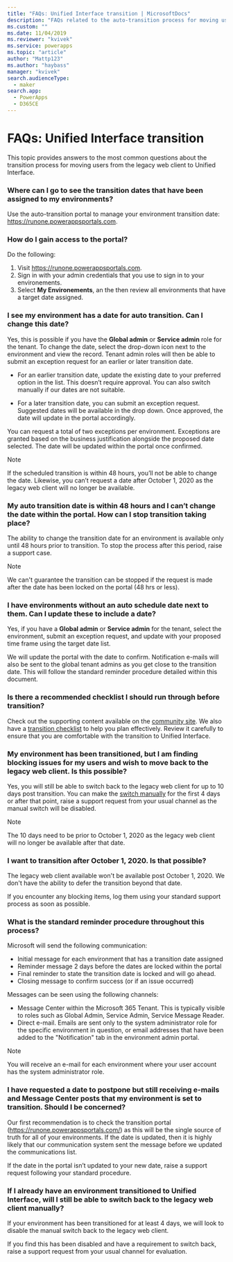 ```yaml
---
title: "FAQs: Unified Interface transition | MicrosoftDocs"
description: "FAQs related to the auto-transition process for moving users from the legacy web client to Unified Interface."
ms.custom: ""
ms.date: 11/04/2019
ms.reviewer: "kvivek"
ms.service: powerapps
ms.topic: "article"
author: "Mattp123"
ms.author: "haybass"
manager: "kvivek"
search.audienceType: 
  - maker
search.app: 
  - PowerApps
  - D365CE
---
```


# FAQs: Unified Interface transition

This topic provides answers to the most common questions about the transition process for moving users from the legacy web client to Unified Interface.

### Where can I go to see the transition dates that have been assigned to my environments? 

Use the auto-transition portal to manage your environment transition date: <https://runone.powerappsportals.com>.

### How do I gain access to the portal?

Do the following:
1. Visit <https://runone.powerappsportals.com>.
2. Sign in with your admin credentials that you use to sign in to your environements.
3. Select **My Environements**, an the then review all environments that have a target date assigned.

### I see my environment has a date for auto transition. Can I change this date?

Yes, this is possible if you have the **Global admin** or **Service admin** role for the tenant. To change the date, select the drop-down icon next to the environment and view the record. Tenant admin roles will then be able to submit an exception request for an earlier or later transition date.

- For an earlier transition date, update the existing date to your preferred option in the list. This doesn’t require approval. You can also switch manually if our dates are not suitable.

- For a later transition date, you can submit an exception request. Suggested dates will be available in the drop down. Once approved, the date will update in the portal accordingly.

You can request a total of two exceptions per environment. Exceptions are granted based on the business justification alongside the proposed date selected. The date will be updated within the portal once confirmed.

> [!NOTE]
> If the scheduled transition is within 48 hours, you’ll not be able to change the date. Likewise, you can’t request a date after October 1, 2020 as the legacy web client will no longer be available.

### My auto transition date is within 48 hours and I can’t change the date within the portal. How can I stop transition taking place?

The ability to change the transition date for an environment is available only until 48 hours prior to transition. To stop the process after this period, raise a support case. 

> [!NOTE]
> We can't guarantee the transition can be stopped if the request is made after the date has been locked on the portal (48 hrs or less).

### I have environments without an auto schedule date next to them. Can I update these to include a date?

Yes, if you have a **Global admin** or **Service admin** for the tenant, select the environment, submit an exception request, and update with your proposed time frame using the target date list. 

We will update the portal with the date to confirm. Notification e-mails will also be sent to the global tenant admins as you get close to the transition date. This will follow the standard reminder procedure detailed within this document.

### Is there a recommended checklist I should run through before transition?

Check out the supporting content available on the [community site](https://community.dynamics.com/365/unified-interface/). We also have a [transition checklist](https://aka.ms/UIChecklist) to help you plan effectively. Review it carefully to ensure that you are comfortable with the transition to Unified Interface.

### My environment has been transitioned, but I am finding blocking issues for my users and wish to move back to the legacy web client. Is this possible?

Yes, you will still be able to switch back to the legacy web client for up to 10 days post transition. You can make the [switch manually](https://docs.microsoft.com/power-platform/admin/enable-unified-interface-only) for the first 4 days or after that point, raise a support request from your usual channel as the manual switch will be disabled. 

> [!NOTE]
> The 10 days need to be prior to October 1, 2020 as the legacy web client will no longer be available after that date.

### I want to transition after October 1, 2020. Is that possible?

The legacy web client available won't be available post October 1, 2020. We don't have the ability to defer the transition beyond that date.

If you encounter any blocking items, log them using your standard support process as soon as possible.

### What is the standard reminder procedure throughout this process?

Microsoft will send the following communication:

-	Initial message for each environment that has a transition date assigned
-	Reminder message 2 days before the dates are locked within the portal
-	Final reminder to state the transition date is locked and will go ahead.
-	Closing message to confirm success (or if an issue occurred)

Messages can be seen using the following channels:
-	Message Center within the Microsoft 365 Tenant. This is typically visible to roles such as Global Admin, Service Admin, Service Message Reader.
-	Direct e-mail.  Emails are sent only to the system administrator role for the specific environment in question, or email addresses that have been added to the "Notification" tab in the environment admin portal.

> [!NOTE]
> You will receive an e-mail for each environment where your user account has the system administrator role.

### I have requested a date to postpone but still receiving e-mails and Message Center posts that my environment is set to transition. Should I be concerned?

Our first recommendation is to check the transition portal (<https://runone.powerappsportals.com/>) as this will be the single source of truth for all of your environments. If the date is updated, then it is highly likely that our communication system sent the message before we updated the communications list. 

If the date in the portal isn’t updated to your new date, raise a support request following your standard procedure.

### If I already have an environment transitioned to Unified Interface, will I still be able to switch back to the legacy web client manually?

If your environment has been transitioned for at least 4 days, we will look to disable the manual switch back to the legacy web client. 

If you find this has been disabled and have a requirement to switch back, raise a support request from your usual channel for evaluation.



